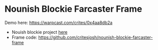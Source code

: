   # Nounish Blockie Farcaster Frame

Demo here: https://warpcast.com/crites/0x4aa8db2a

- Nouish blockie project [here](https://github.com/critesjosh/nounish-blockies) 
- Frame code: https://github.com/critesjosh/nounish-blockie-farcaster-frame
